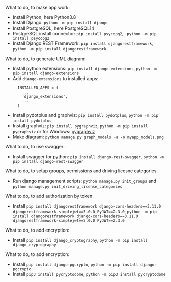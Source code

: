What to do, to make app work:
* Install Python, here Python3.8
* Install Django: `python -m pip install django`
* Install PostgreSQL, here PostgreSQL14
* PostgreSQL install connector: `pip install psycopg2`, ` python -m pip install psycopg2`
* Install Django REST Framework: `pip install djangorestframework`, `python -m pip install djangorestframework`

What to do, to generate UML diagram:
* Install python extensions: `pip install django-extensions`, `python -m pip install django-extensions`
* Add `django-extensions` to installed apps:
  ``` 
    INSTALLED_APPS = (
      ...
      'django_extensions',
      ...
    ) 
  ```
* Install pydotplus and graphviz: `pip install pydotplus`, `python -m pip install pydotplus`,
* Install graphviz: `pip install pygraphviz`, `python -m pip install pygraphviz` or for Windows: [pygraphviz](https://pygraphviz.github.io/documentation/stable/install.html])
* Make diagram: `python manage.py graph_models -a -o myapp_models.png`

What to do, to use swagger:
* Install swagger for python: `pip install django-rest-swagger`, `python -m pip install django-rest-swagger`


What to do, to setup groups, permissions and driving licesne categories:
* Run django management scripts: `python manage.py init_groups` and `python manage.py init_driving_license_categories`


What to do, to add authorization by token: 
* Install `pip install djangorestframework django-cors-headers==3.11.0 djangorestframework-simplejwt==5.0.0 PyJWT==2.3.0`, 
  `python -m pip install djangorestframework django-cors-headers==3.11.0 djangorestframework-simplejwt==5.0.0 PyJWT==2.3.0`

What to do, to add encryption:
* Install `pip install django_cryptography`, `python -m pip install django_cryptography`

What to do, to add encryption:
* Install `pip install django-pgcrypto`, `python -m pip install django-pgcrypto`
* Install `pip3 install pycryptodome`, `python -m pip3 install pycryptodome`